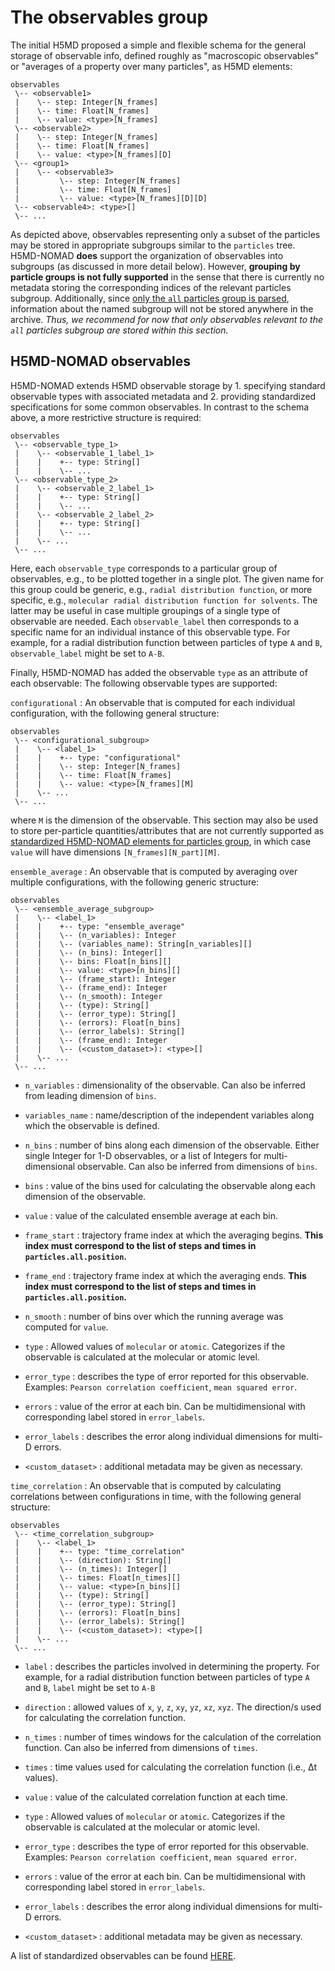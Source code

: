 # The observables group

The initial H5MD proposed a simple and flexible schema for the general storage of observable info, defined roughly as "macroscopic observables" or "averages of a property over many particles", as H5MD elements:

    observables
     \-- <observable1>
     |    \-- step: Integer[N_frames]
     |    \-- time: Float[N_frames]
     |    \-- value: <type>[N_frames]
     \-- <observable2>
     |    \-- step: Integer[N_frames]
     |    \-- time: Float[N_frames]
     |    \-- value: <type>[N_frames][D]
     \-- <group1>
     |    \-- <observable3>
     |         \-- step: Integer[N_frames]
     |         \-- time: Float[N_frames]
     |         \-- value: <type>[N_frames][D][D]
     \-- <observable4>: <type>[]
     \-- ...

<a id="obs_para2"></a>

As depicted above, observables representing only a subset of the particles may be stored in appropriate subgroups similar to the `particles` tree. H5MD-NOMAD **does** support the organization of observables into subgroups (as discussed in more detail below). However, **grouping by particle groups is not fully supported** in the sense that there is currently no metadata storing the corresponding indices of the relevant particles subgroup. Additionally, since [only the `all` particles group is parsed](particles.md#the-particles-group), information about the named subgroup will not be stored anywhere in the archive. *Thus, we recommend for now that only observables relevant to the `all` particles subgroup are stored within this section.*
<!-- TODO - not sure about this, it might be fine if you can add additional metadata that is stored -->

## H5MD-NOMAD observables

H5MD-NOMAD extends H5MD observable storage by 1. specifying standard observable types with associated metadata and 2. providing standardized specifications for some common observables. In contrast to the schema above, a more restrictive structure is required:

    observables
     \-- <observable_type_1>
     |    \-- <observable_1_label_1>
     |    |    +-- type: String[]
     |    |    \-- ...
     \-- <observable_type_2>
     |    \-- <observable_2_label_1>
     |    |    +-- type: String[]
     |    |    \-- ...
     |    \-- <observable_2_label_2>
     |    |    +-- type: String[]
     |    |    \-- ...
     |    \-- ...
     \-- ...

Here, each `observable_type` corresponds to a particular group of observables, e.g., to be plotted together in a single plot. The given name for this group could be generic, e.g., `radial distribution function`, or more specific, e.g., `molecular radial distribution function for solvents`. The latter may be useful in case multiple groupings of a single type of observable are needed.
Each `observable_label` then corresponds to a specific name for an individual instance of this observable type. For example, for a radial distribution function between particles of type `A` and `B`, `observable_label` might be set to `A-B`.

Finally, H5MD-NOMAD has added the observable `type` as an attribute of each observable:
The following observable types are supported:

<a id="configurational_observable_anchor"></a>

`configurational`
:   An observable that is computed for each individual configuration, with the following general structure:

    observables
     \-- <configurational_subgroup>
     |    \-- <label_1>
     |    |    +-- type: "configurational"
     |    |    \-- step: Integer[N_frames]
     |    |    \-- time: Float[N_frames]
     |    |    \-- value: <type>[N_frames][M]
     |    \-- ...
     \-- ...
 where `M` is the dimension of the observable. This section may also be used to store per-particle quantities/attributes that are not currently supported as [standardized H5MD-NOMAD elements for particles group](particles.md#standardized-h5md-nomad-elements-for-particles-group), in which case `value` will have dimensions `[N_frames][N_part][M]`.

<a id="ensemble_average_observable_anchor"></a>

`ensemble_average`
:   An observable that is computed by averaging over multiple configurations, with the following generic structure:

    observables
     \-- <ensemble_average_subgroup>
     |    \-- <label_1>
     |    |    +-- type: "ensemble_average"
     |    |    \-- (n_variables): Integer
     |    |    \-- (variables_name): String[n_variables][]
     |    |    \-- (n_bins): Integer[]
     |    |    \-- bins: Float[n_bins][]
     |    |    \-- value: <type>[n_bins][]
     |    |    \-- (frame_start): Integer
     |    |    \-- (frame_end): Integer
     |    |    \-- (n_smooth): Integer
     |    |    \-- (type): String[]
     |    |    \-- (error_type): String[]
     |    |    \-- (errors): Float[n_bins]
     |    |    \-- (error_labels): String[]
     |    |    \-- (frame_end): Integer
     |    |    \-- (<custom_dataset>): <type>[]
     |    \-- ...
     \-- ...

* `n_variables`
:   dimensionality of the observable. Can also be inferred from leading dimension of `bins`.

* `variables_name`
:   name/description of the independent variables along which the observable is defined.

* `n_bins`
:   number of bins along each dimension of the observable. Either single Integer for 1-D observables, or a list of Integers for multi-dimensional observable. Can also be inferred from dimensions of `bins`.

* `bins`
:   value of the bins used for calculating the observable along each dimension of the observable.

* `value`
:   value of the calculated ensemble average at each bin.

* `frame_start`
:   trajectory frame index at which the averaging begins. **This index must correspond to the list of steps and times in `particles.all.position`.**

* `frame_end`
:   trajectory frame index at which the averaging ends. **This index must correspond to the list of steps and times in `particles.all.position`.**

* `n_smooth`
:   number of bins over which the running average was computed for `value`.

* `type`
:   Allowed values of `molecular` or `atomic`. Categorizes if the observable is calculated at the molecular or atomic level.
<!-- TODO - not sure if this is useful -->

* `error_type`
:   describes the type of error reported for this observable. Examples: `Pearson correlation coefficient`, `mean squared error`.

* `errors`
:   value of the error at each bin. Can be multidimensional with corresponding label stored in `error_labels`.

* `error_labels`
:   describes the error along individual dimensions for multi-D errors.

* `<custom_dataset>`
:   additional metadata may be given as necessary.
<!-- TODO - Is this really parsed?! -->

<a id="time_correlation_observable_anchor"></a>

`time_correlation`
:   An observable that is computed by calculating correlations between configurations in time, with the following general structure:

    observables
     \-- <time_correlation_subgroup>
     |    \-- <label_1>
     |    |    +-- type: "time_correlation"
     |    |    \-- (direction): String[]
     |    |    \-- (n_times): Integer[]
     |    |    \-- times: Float[n_times][]
     |    |    \-- value: <type>[n_bins][]
     |    |    \-- (type): String[]
     |    |    \-- (error_type): String[]
     |    |    \-- (errors): Float[n_bins]
     |    |    \-- (error_labels): String[]
     |    |    \-- (<custom_dataset>): <type>[]
     |    \-- ...
     \-- ...

* `label`
:   describes the particles involved in determining the property. For example, for a radial distribution function between particles of type `A` and `B`, `label` might be set to `A-B`

* `direction`
:   allowed values of `x`, `y`, `z`, `xy`, `yz`, `xz`, `xyz`. The direction/s used for calculating the correlation function.

* `n_times`
:   number of times windows for the calculation of the correlation function. Can also be inferred from dimensions of `times`.

* `times`
:   time values used for calculating the correlation function (i.e., &Delta;t values).

* `value`
:   value of the calculated correlation function at each time.

* `type`
:   Allowed values of `molecular` or `atomic`. Categorizes if the observable is calculated at the molecular or atomic level.
<!-- TODO - not sure if this is useful -->

* `error_type`
:   describes the type of error reported for this observable. Examples: `Pearson correlation coefficient`, `mean squared error`.

* `errors`
:   value of the error at each bin. Can be multidimensional with corresponding label stored in `error_labels`.

* `error_labels`
:   describes the error along individual dimensions for multi-D errors.

* `<custom_dataset>`
:   additional metadata may be given as necessary.
<!-- TODO - Is this really parsed?! -->

A list of standardized observables can be found [HERE](references/standard_observables.md).

